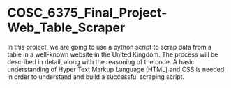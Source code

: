 # COSC_6375_Final_Project-Web_Table_Scraper
 In this project, we are going to use a python script to scrap data from a table in a well-known website in the United Kingdom. The process will be described in detail, along with the reasoning of the code. A basic understanding of Hyper Text Markup Language (HTML) and CSS is needed in order to understand and build a successful scraping script.
